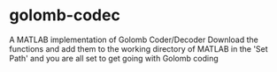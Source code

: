 # golomb-codec
A MATLAB implementation of Golomb Coder/Decoder
Download the functions and add them to the working directory of MATLAB in the 'Set Path' and you are all set to get going with Golomb coding

